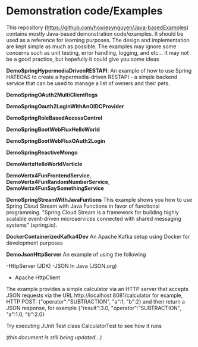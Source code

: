 # Demonstration code/Examples

This repository (https://github.com/howiesynguyen/Java-basedExamples) contains mostly Java-based demonstration code/examples. It should be used as a reference for learning purposes. The design and implementation are kept simple as much as possible. The examples may ignore some concerns such as unit testing, error handling, logging, and etc… It may not be a good practice, but hopefully it could give you some ideas

**DemoSpringHypermediaDrivenRESTAPI**:
An example of how to use Spring HATEOAS to create a hypermedia-driven RESTAPI - a simple backend service that can be used to manage a list of owners and their pets. 

**DemoSpringOAuth2MultiClientRegs**

**DemoSpringOauth2LoginWithAnOIDCProvider**

**DemoSpringRoleBasedAccessControl**

**DemoSpringBootWebFluxHelloWorld**

**DemoSpringBootWebFluxOAuth2Login**

**DemoSpringReactiveMongo**

**DemoVertxHelloWorldVerticle**

**DemoVertx4FunFrontendService**,
**DemoVertx4FunRandomNumberService**,
**DemoVertx4FunSaySomethingService**

**DemoSpringStreamWithJavaFuntions** This example shows you how to use Spring Cloud Stream with Java Functions in favor of functional programming. "Spring Cloud Stream is a framework for building highly scalable event-driven microservices connected with shared messaging systems" (spring.io).

**DockerContainerizedKafka4Dev** An Apache Kafka setup using Docker for development purposes

**DemoJsonHttpServer** An example of using the following

-HttpServer (JDK)
-JSON In Java (JSON.org)
- Apache HttpClient
 
The example provides a simple calculator via an HTTP server that accepts JSON requests via the URL http://localhost:8081/calculator
for example, HTTP POST: {"operator":"SUBTRACTION", "a":1, "b":2}
and then return a JSON response, for example {"result":3.0, "operator":"SUBTRACTION", "a":1.0, "b":2.0}

Try executing JUnit Test class CalculatorTest to see how it runs

*(this document is still being updated...)*
